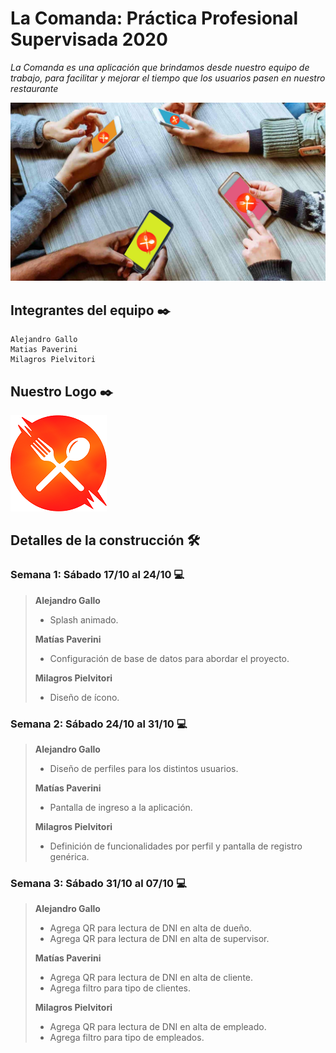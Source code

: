# La Comanda: Práctica Profesional Supervisada 2020
_La Comanda es una aplicación que brindamos desde nuestro equipo de trabajo, para facilitar y mejorar el tiempo que los usuarios pasen en nuestro restaurante_

![principal](https://github.com/DeveloperAlejandroGallo/2020_TP_PPS_Comanda_2_cuatri/blob/develop/readMeMedia/762242_20180223172744.jpg)



## **Integrantes del equipo** ✒️
```
Alejandro Gallo
Matias Paverini
Milagros Pielvitori
```

## **Nuestro Logo** ✒️
![principal](https://github.com/DeveloperAlejandroGallo/2020_TP_PPS_Comanda_2_cuatri/blob/develop/readMeMedia/icon.png)

## **Detalles de la construcción** 🛠️
### Semana 1: Sábado 17/10 al 24/10 💻
>**Alejandro Gallo**
>* Splash animado.
>
>**Matías Paverini**
>* Configuración de base de datos para abordar el proyecto.
>
>**Milagros Pielvitori**
>* Diseño de ícono.

### Semana 2: Sábado 24/10 al 31/10 💻
>**Alejandro Gallo**
>* Diseño de perfiles para los distintos usuarios.
>
>**Matías Paverini**
>* Pantalla de ingreso a la aplicación.
>
>**Milagros Pielvitori**
>* Definición de funcionalidades por perfil y pantalla de registro genérica.

### Semana 3: Sábado 31/10 al 07/10 💻
>**Alejandro Gallo**
>* Agrega QR para lectura de DNI en alta de dueño.
>* Agrega QR para lectura de DNI en alta de supervisor.
>
>**Matías Paverini**
>* Agrega QR para lectura de DNI en alta de cliente.
>* Agrega filtro para tipo de clientes.
>
>**Milagros Pielvitori**
>* Agrega QR para lectura de DNI en alta de empleado.
>* Agrega filtro para tipo de empleados.
